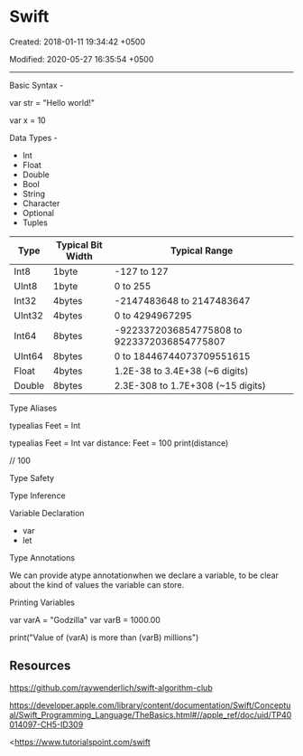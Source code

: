 # Swift

Created: 2018-01-11 19:34:42 +0500

Modified: 2020-05-27 16:35:54 +0500

---

Basic Syntax -

var str = "Hello world!"

var x = 10

Data Types -
-   Int
-   Float
-   Double
-   Bool
-   String
-   Character
-   Optional
-   Tuples

| **Type** | **Typical Bit Width** | **Typical Range**                           |
|---------|-------------------|--------------------------------------------|
| Int8     | 1byte                 | -127 to 127                                 |
| UInt8    | 1byte                 | 0 to 255                                    |
| Int32    | 4bytes                | -2147483648 to 2147483647                   |
| UInt32   | 4bytes                | 0 to 4294967295                             |
| Int64    | 8bytes                | -9223372036854775808 to 9223372036854775807 |
| UInt64   | 8bytes                | 0 to 18446744073709551615                   |
| Float    | 4bytes                | 1.2E-38 to 3.4E+38 (~6 digits)             |
| Double   | 8bytes                | 2.3E-308 to 1.7E+308 (~15 digits)          |

Type Aliases

typealias Feet = Int

typealias Feet = Int
var distance: Feet = 100
print(distance)

// 100

Type Safety

Type Inference

Variable Declaration
-   var
-   let

Type Annotations

We can provide atype annotationwhen we declare a variable, to be clear about the kind of values the variable can store.

Printing Variables

var varA = "Godzilla"
var varB = 1000.00

print("Value of (varA) is more than (varB) millions")

## Resources

<https://github.com/raywenderlich/swift-algorithm-club>

<https://developer.apple.com/library/content/documentation/Swift/Conceptual/Swift_Programming_Language/TheBasics.html#//apple_ref/doc/uid/TP40014097-CH5-ID309>

<https://www.tutorialspoint.com/swift
